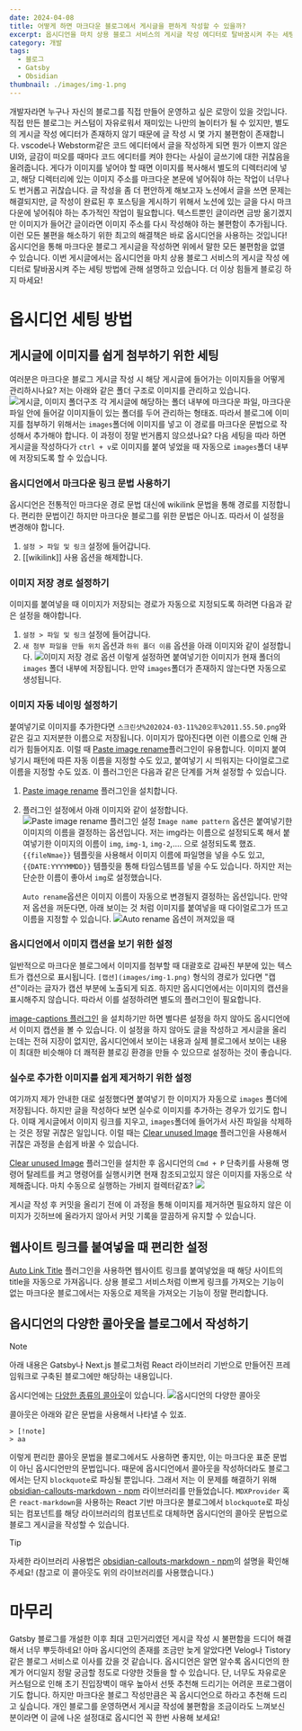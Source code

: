 ```yaml
---
date: 2024-04-08
title: 어떻게 하면 마크다운 블로그에서 게시글을 편하게 작성할 수 있을까?
excerpt: 옵시디언을 마치 상용 블로그 서비스의 게시글 작성 에디터로 탈바꿈시켜 주는 세팅 방법에 관해 설명하고 있습니다. 더 이상 힘들게 블로깅 하지 마세요!
category: 개발
tags:
  - 블로그
  - Gatsby
  - Obsidian
thumbnail: ./images/img-1.png
---
```

개발자라면 누구나 자신의 블로그를 직접 만들어 운영하고 싶은 로망이 있을 것입니다. 직접 만든 블로그는 커스텀이 자유로워서 재미있는 나만의 놀이터가 될 수 있지만, 별도의 게시글 작성 에디터가 존재하지 않기 때문에 글 작성 시 몇 가지 불편함이 존재합니다. vscode나 Webstorm같은 코드 에디터에서 글을 작성하게 되면 뭔가 이쁘지 않은 UI와, 글감이 떠오를 때마다 코드 에디터를 켜야 한다는 사실이 글쓰기에 대한 귀찮음을 올려줍니다. 게다가 이미지를 넣어야 할 때면 이미지를 복사해서 별도의 디렉터리에 넣고, 해당 디렉터리에 있는 이미지 주소를 마크다운 본문에 넣어줘야 하는 작업이 너무나도 번거롭고 귀찮습니다.
글 작성을 좀 더 편안하게 해보고자 노션에서 글을 쓰면 문제는 해결되지만, 글 작성이 완료된 후 포스팅을 게시하기 위해서 노션에 있는 글을 다시 마크다운에 넣어줘야 하는 추가적인 작업이 필요합니다. 텍스트뿐인 글이라면 금방 옮기겠지만 이미지가 들어간 글이라면 이미지 주소를 다시 작성해야 하는 불편함이 추가됩니다.
이런 모든 불편을 해소하기 위한 최고의 해결책은 바로 옵시디언을 사용하는 것입니다!
옵시디언을 통해 마크다운 블로그 게시글을 작성하면 위에서 말한 모든 불편함을 없앨 수 있습니다.
이번 게시글에서는 옵시디언을 마치 상용 블로그 서비스의 게시글 작성 에디터로 탈바꿈시켜 주는 세팅 방법에 관해 설명하고 있습니다. 더 이상 힘들게 블로깅 하지 마세요!
# 옵시디언 세팅 방법
## 게시글에 이미지를 쉽게 첨부하기 위한 세팅
여러분은 마크다운 블로그 게시글 작성 시 해당 게시글에 들어가는 이미지들을 어떻게 관리하시나요?
저는 아래와 같은 폴더 구조로 이미지를 관리하고 있습니다.
![게시글, 이미지 폴더구조](https://i.imgur.com/gyf2eEQ.png)
각 게시글에 해당하는 폴더 내부에 마크다운 파일, 마크다운 파일 안에 들어갈 이미지들이 있는 폴더를 두어 관리하는 형태죠. 따라서 블로그에 이미지를 첨부하기 위해서는 `images`폴더에 이미지를 넣고 이 경로를 마크다운 문법으로 작성해서 추가해야 합니다. 이 과정이 정말 번거롭지 않으셨나요?
다음 세팅을 따라 하면 게시글을 작성하다가 `ctrl + v`로 이미지를 붙여 넣었을 때 자동으로 `images`폴더 내부에 저장되도록 할 수 있습니다.
### 옵시디언에서 마크다운 링크 문법 사용하기
옵시디언은 전통적인 마크다운 경로 문법 대신에 wikilink 문법을 통해 경로를 지정합니다. 편리한 문법이긴 하지만 마크다운 블로그를 위한 문법은 아니죠. 따라서 이 설정을 변경해야 합니다.

1. `설정 > 파일 및 링크` 설정에 들어갑니다.
2. [[wikilink]] 사용 옵션을 해제합니다.
### 이미지 저장 경로 설정하기
이미지를 붙여넣을 때 이미지가 저장되는 경로가 자동으로 지정되도록 하려면 다음과 같은 설정을 해야합니다.

1. `설정 > 파일 및 링크` 설정에 들어갑니다.
2. `새 첨부 파일을 만들 위치` 옵션과 `하위 폴더 이름` 옵션을 아래 이미지와 같이 설정합니다.
   ![이미지 저장 경로 옵션](images/img-6.png)
이렇게 설정하면 붙여넣기한 이미지가 현재 폴더의 `images` 폴더 내부에 저장됩니다. 만약 `images`폴더가 존재하지 않는다면 자동으로 생성됩니다.
### 이미지 자동 네이밍 설정하기
붙여넣기로 이미지를 추가한다면 `스크린샷%202024-03-11%20오후%2011.55.50.png`와 같은 길고 지저분한 이름으로 저장됩니다. 이미지가 많아진다면 이런 이름으로 인해 관리가 힘들어지죠. 이럴 때 [Paste image rename](obsidian://show-plugin?id=obsidian-paste-image-rename)플러그인이 유용합니다.
이미지 붙여넣기시 패턴에 따른 자동 이름을 지정할 수도 있고, 붙여넣기 시 띄워지는 다이얼로그로 이름을 지정할 수도 있죠. 이 플러그인은 다음과 같은 단계를 거쳐 설정할 수 있습니다.

1. [Paste image rename](obsidian://show-plugin?id=obsidian-paste-image-rename) 플러그인을 설치합니다.
2. 플러그인 설정에서 아래 이미지와 같이 설정합니다.
   ![Paste image rename 플러그인 설정](images/img-7.png)
   `Image name pattern` 옵션은 붙여넣기한 이미지의 이름을 결정하는 옵션입니다. 저는 img라는 이름으로 설정되도록 해서 붙여넣기한 이미지의 이름이 `img`, `img-1`, `img-2`,.... 으로 설정되도록 했죠.
   `{{fileNmae}}` 템플릿을 사용해서 이미지 이름에 파일명을 넣을 수도 있고, `{{DATE:YYYYMMDD}}` 템플릿을 통해 타임스템프를 넣을 수도 있습니다. 하지만 저는 단순한 이름이 좋아서 `img`로 설정했습니다.

   `Auto rename`옵션은 이미지 이름이 자동으로 변경될지 결정하는 옵션입니다. 만약 저 옵션을 꺼둔다면, 아래 보이는 것 처럼 이미지를 붙여넣을 때 다이얼로그가 뜨고 이름을 지정할 수 있습니다.
   ![Auto rename 옵션이 꺼져있을 때](images/img-8.png)
### 옵시디언에서 이미지 캡션을 보기 위한 설정
일반적으로 마크다운 블로그에서 이미지를 첨부할 때 대괄호로 감싸진 부분에 있는 텍스트가 캡션으로 표시됩니다.
`[캡션](images/img-1.png)` 형식의 경로가 있다면 "캡션"이라는 글자가 캡션 부분에 노출되게 되죠. 하지만 옵시디언에서는 이미지의 캡션을 표시해주지 않습니다. 따라서 이를 설정하려면 별도의 플러그인이 필요합니다.

[image-captions 플러그인](obsidian://show-plugin?id=image-captions) 을 설치하기만 하면 별다른 설정을 하지 않아도 옵시디언에서 이미지 캡션을 볼 수 있습니다.
이 설정을 하지 않아도 글을 작성하고 게시글을 올리는데는 전혀 지장이 없지만, 옵시디언에서 보이는 내용과 실제 블로그에서 보이는 내용이 최대한 비슷해야 더 쾌적환 블로깅 환경을 만들 수 있으므로 설정하는 것이 좋습니다.
### 실수로 추가한 이미지를 쉽게 제거하기 위한 설정
여기까지 제가 안내한 대로 설정했다면 붙여넣기 한 이미지가 자동으로 `images` 폴더에 저장됩니다. 하지만 글을 작성하다 보면 실수로 이미지를 추가하는 경우가 있기도 합니다. 이때 게시글에서 이미지 링크를 지우고, `images`폴더에 들어가서 사진 파일을 삭제하는 것은 정말 귀찮은 일입니다. 이럴 때는 [Clear unused Image](obsidian://show-plugin?id=oz-clear-unused-images) 플러그인을 사용해서 귀찮은 과정을 손쉽게 바꿀 수 있습니다.

[Clear unused Image](obsidian://show-plugin?id=oz-clear-unused-images) 플러그인을 설치한 후 옵시디언의 `Cmd + P` 단축키를 사용해 명령어 탈레트를 켜고 명령어를 실행시키면 현재 참조되고있지 않은 이미지를 자동으로 삭제해줍니다. 마치 수동으로 실행하는 가비지 컬렉터같죠?
![](images/img-9.png)

게시글 작성 후 커밋을 올리기 전에 이 과정을 통해 이미지를 제거하면 필요하지 않은 이미지가 깃허브에 올라가지 않아서 커밋 기록을 깔끔하게 유지할 수 있습니다.
## 웹사이트 링크를 붙여넣을 때 편리한 설정
[Auto Link Title](obsidian://show-plugin?id=obsidian-auto-link-title) 플러그인을 사용하면 웹사이트 링크를 붙여넣었을 때 해당 사이트의 title을 자동으로 가져옵니다.
상용 블로그 서비스처럼 이쁘게 링크를 가져오는 기능이 없는 마크다운 블로그에서는 자동으로 제목을 가져오는 기능이 정말 편리합니다.
## 옵시디언의 다양한 콜아웃을 블로그에서 작성하기
>[!note]
>아래 내용은 Gatsby나 Next.js 블로그처럼 React 라이브러리 기반으로 만들어진 프레임워크로 구축된 블로그에만 해당하는 내용입니다.

옵시디언에는 [다양한 종류의 콜아웃](https://help.obsidian.md/Editing+and+formatting/Callouts)이 있습니다.
![옵시디언의 다양한 콜아웃](images/img-1.png)

콜아웃은 아래와 같은 문법을 사용해서 나타낼 수 있죠.
```
> [!note]
> aa
```

이렇게 편리한 콜아웃 문법을 블로그에서도 사용하면 좋지만, 이는 마크다운 표준 문법이 아닌 옵시디언만의 문법입니다.
때문에 옵시디언에서 콜아웃을 작성하더라도 블로그에서는 단지 `blockquote`로 파싱될 뿐입니다.
그래서 저는 이 문제를 해결하기 위해 [obsidian-callouts-markdown - npm](https://www.npmjs.com/package/obsidian-callouts-markdown?activeTab=readme) 라이브러리를 만들었습니다.
`MDXProvider` 혹은 `react-markdown`을 사용하는 React 기반 마크다운 블로그에서 `blockquote`로 파싱되는 컴포넌트를 해당 라이브러리의 컴포넌트로 대체하면 옵시디언의 콜아웃 문법으로 블로그 게시글을 작성할 수 있습니다.

>[!tip]
>자세한 라이브러리 사용법은 [obsidian-callouts-markdown - npm](https://www.npmjs.com/package/obsidian-callouts-markdown?activeTab=readme)의 설명을 확인해주세요!
>(참고로 이 콜아웃도 위의 라이브러리를 사용했습니다.)
# 마무리
Gatsby 블로그를 개설한 이후 최대 고민거리였던 게시글 작성 시 불편함을 드디어 해결해서 너무 뿌듯하네요! 아마 옵시디언의 존재를 조금만 늦게 알았다면 Velog나 Tistory 같은 블로그 서비스로 이사를 갔을 것 같습니다.
옵시디언은 알면 알수록 옵시디언의 한계가 어디일지 정말 궁금할 정도로 다양한 것들을 할 수 있습니다. 단, 너무도 자유로운 커스텀으로 인해 초기 진입장벽이 매우 높아서 선뜻 추천해 드리기는 어려운 프로그램이기도 합니다.
하지만 마크다운 블로그 작성만큼은 꼭 옵시디언으로 하라고 추천해 드리고 싶습니다. 개인 블로그를 운영하면서 게시글 작성에 불편함을 조금이라도 느껴보신 분이라면 이 글에 나온 설정대로 옵시디언 꼭 한번 사용해 보세요!
